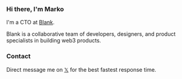 ### Hi there, I'm Marko

I'm a CTO at [Blank](https://blankhq.co/).

Blank is a collaborative team of developers, designers, and product specialists in building web3 products.

### Contact
Direct message me on [𝕏](https://twitter.com/0xMarko) for the best fastest response time.
